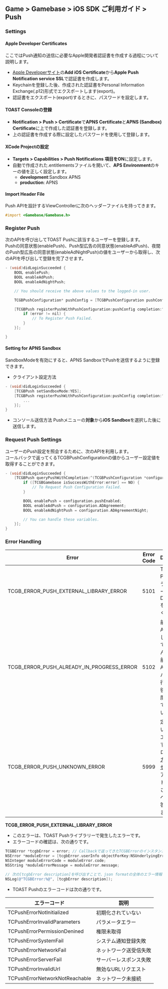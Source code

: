 ﻿## Game > Gamebase > iOS SDK ご利用ガイド > Push

### Settings

#### Apple Developer Certificates

ここではPush通知の送信に必要なApple開発者認証書を作成する過程について説明します。

* [Apple Developerサイト](https://developer.apple.com)の**Add iOS Certificate**から**Apple Push Notification service SSL**で認証書を作成します。
* Keychainを登録した後、作成された認証書をPersonal Information Exchange(.p12)形式でエクスポートします(export)。
* 認証書をエクスポート(export)するときに、パスワードを設定します。

#### TOAST Consoleの登録
* **Notification > Push > Certificate**で**APNS Certificate**と**APNS (Sandbox) Certificate**に上で作成した認証書を登録します。
* 上の認証書を作成する際に設定したパスワードを使用して登録します。

#### XCode Projectの設定
* **Targets > Capabilities > Push Notifications **項目を**ON**に設定します。
* 自動で作成された.entitlementsファイルを開いて、**APS Environment**のキーの値を正しく設定します。
    * **development**:Sandbox APNS
    * **production**: APNS

#### Import Header File
Push APIを設計するViewControllerに次のヘッダーファイルを持ってきます。

```objectivec
#import <Gamebase/Gamebase.h>
```

### Register Push

次のAPIを呼び出してTOAST Pushに該当するユーザーを登録します。<br/>
Pushの同意状態(enablePush)、Push型広告の同意状態(enableAdPush)、夜間のPush型広告の同意状態(enableAdNightPush)の値をユーザーから取得し、次のAPIを呼び出して登録を完了させます。


```objectivec
- (void)didLoginSucceeded {
    BOOL enablePush;
    BOOL enableAdPush;
    BOOL enableAdNightPush;

    // You should receive the above values to the logged-in user.

    TCGBPushConfiguration* pushConfig = [TCGBPushConfiguration pushConfigurationWithPushEnable:enablePush ADAgreement:enableAdPush ADAgreementNight:enableAdNightPush];

    [TCGBPush registerPushWithPushConfiguration:pushConfig completion:^(TCGBError* error) {
        if (error != nil) {
            // To Register Push Failed.
        }
    }];

}
```


#### Setting for APNS Sandbox

SandboxModeを有効にすると、APNS SandboxでPushを送信するように登録できます。
* クライアント設定方法

```objectivec
- (void)didLoginSucceeded {
	[TCGBPush setSandboxMode:YES];
    [TCGBPush registerPushWithPushConfiguration:pushConfig completion:^(TCGBError *error) {
    	...
    }];
}
```

* コンソール送信方法
Pushメニューの**対象**から**iOS Sandbox**を選択した後に送信します。

### Request Push Settings

ユーザーのPush設定を照会するために、次のAPIを利用します。<br/>
コールバックで返ってくるTCGBPushConfigurationの値からユーザー設定値を取得することができます。

```objectivec
- (void)didLoginSucceeded {
    [TCGBPush queryPushWithCompletion:^(TCGBPushConfiguration *configuration, TCGBError *error) {
        if ([TCGBGamebase isSuccessWithError:error] == NO) {
            // To Request Push Configuration Failed.
        }

        BOOL enablePush = configuration.pushEnabled;
        BOOL enableAdPush = configuration.ADAgreement;
        BOOL enableAdNightPush = configuration.ADAgreementNight;

        // You can handle these variables.
    }];
}
```

### Error Handling

| Error                                    | Error Code | Description                              |
| ---------------------------------------- | ---------- | ---------------------------------------- |
| TCGB_ERROR_PUSH_EXTERNAL_LIBRARY_ERROR   | 5101       | TOAST Pushライブラリーエラーです。<br>DetailCodeを確認してください。|
| TCGB_ERROR_PUSH_ALREADY_IN_PROGRESS_ERROR | 5102       | 前回のPush APIの呼び出しが完了していません。<br>前回のPush APIのコールバックが実行された後、もう一度呼び出してください。|
| TCGB_ERROR_PUSH_UNKNOWN_ERROR            | 5999       | 定義されていないPushエラーです。<br>ログ全体を[カスタマーセンター](https://toast.com/support/inquiry)にアップロードしてください。なるべく早くお答えいたします。|

**TCGB_ERROR_PUSH_EXTERNAL_LIBRARY_ERROR**

* このエラーは、TOAST Pushライブラリーで発生したエラーです。
* エラーコードの確認は、次の通りです。

```objectivec
TCGBError *tcgbError = error; // Callbackで返ってきたTCGBErrorのインスタンス
NSError *moduleError = [tcgbError.userInfo objectForKey:NSUnderlyingErrorKey]; // 外部ライブラリーで発生したエラーの客体
NSInteger moduleErrorCode = moduleError.code;
NSString *moduleErrorMessage = moduleError.message;

// 次の[tcgbError description]を呼び出すことで、json formatの全体のエラー情報を取得できます。
NSLog(@"TCGBError:%@", [tcgbError description]);
```

* TOAST Pushのエラーコードは次の通りです。

| エラーコード | 説明 |
| --- | --- |
| TCPushErrorNotInitialized | 初期化されていない |
| TCPushErrorInvalidParameters | パラメータエラー |
| TCPushErrorPermissionDenined | 権限未取得 |
| TCPushErrorSystemFail | システム通知登録失敗 |
| TCPushErrorNetworkFail | ネットワーク送受信失敗 |
| TCPushErrorServerFail | サーバーレスポンス失敗 |
| TCPushErrorInvalidUrl | 無効なURLリクエスト |
| TCPushErrorNetworkNotReachable | ネットワーク未接続 |
